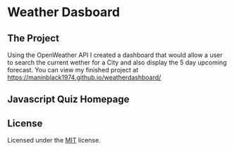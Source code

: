 # Weather Dasboard

## The Project
Using the OpenWeather API I created a dashboard that would allow a user to search the current wether for a City and also display the 5 day upcoming forecast. You can view my finished project at https://maninblack1974.github.io/weatherdashboard/

## Javascript Quiz Homepage




## License

Licensed under the [MIT](LICENSE) license.
